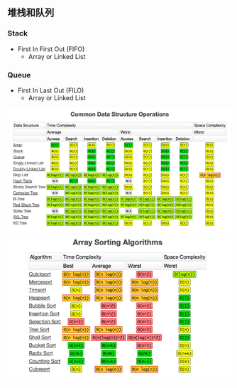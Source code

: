 ## 堆栈和队列

### Stack
- First In First Out (FIFO)
    - Array or Linked List

### Queue
- First In Last Out (FILO)
    - Array or Linked List

![common-data-structure-operations](./assets/common-data-structure-operations.png)
![array-sorting-algorithms](./assets/array-sorting-algorithms.png)

